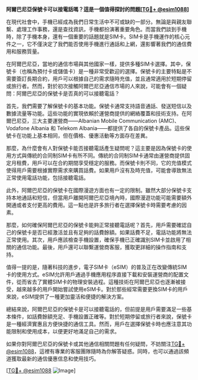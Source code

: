 **阿爾巴尼亞保號卡可以接電話嗎？這是一個值得探討的問題[[TG💪+ @esim1088](https://t.me/s/esim1088)]**

在現代社會中，手機已經成為我們日常生活中不可或缺的一部分。無論是與親友聯繫、處理工作事務，還是查找資訊，手機都扮演著重要角色。而當我們談到手機時，除了手機本身，還有一個重要的話題就是SIM卡。SIM卡是手機運作的核心元件之一，它不僅決定了我們能否使用手機進行通話和上網，還影響著我們的通信費用和服務質量。

在阿爾巴尼亞，當地的通信市場與其他國家一樣，提供多種SIM卡選擇。其中，保號卡（也稱為預付卡或儲值卡）是一種非常受歡迎的選擇。保號卡的主要特點是不需要簽訂長期合約，用戶可以根據自己的需求隨時充值，並且通常適用於短期停留或旅行者。然而，對於初次接觸阿爾巴尼亞通信市場的人來說，可能會有一個疑問：阿爾巴尼亞的保號卡是否真的可以接聽電話？

首先，我們需要了解保號卡的基本功能。保號卡通常支持語音通話、發送短信以及數據流量等功能。這些功能的實現依賴於運營商提供的網絡覆蓋和技術支持。在阿爾巴尼亞，三大主要運營商——Albanian Mobile Communication (AMC)、Vodafone Albania 和 Telekom Albania——都提供了各自的保號卡產品。這些保號卡在功能上基本相同，但在價格、優惠活動等方面存在差異。

那麼，為什麼會有人對保號卡能否接聽電話產生疑問呢？這主要是因為保號卡的使用方式與傳統的合同制SIM卡有所不同。傳統的合同制SIM卡通常由運營商提供固定月租費，用戶可以在合約期間享受穩定的服務。而保號卡則不同，它的充值模式使得用戶需要根據實際需求來購買話費。如果用戶沒有及時充值，可能會導致無法正常使用電話功能，包括接聽電話。

此外，阿爾巴尼亞的保號卡在國際漫遊方面也有一定的限制。雖然大部分保號卡支持本地通話和短信，但當用戶離開阿爾巴尼亞境內時，國際漫遊功能可能需要額外開通或者支付更高的費用。這一點也是許多旅行者在選擇保號卡時需要考慮的因素。

那麼，如何確保阿爾巴尼亞的保號卡能夠正常接聽電話呢？首先，用戶需要確認自己的保號卡是否已經激活並且有足夠的話費餘額。如果話費不足，電話功能將無法正常使用。其次，用戶應該檢查手機設置，確保手機已正確識別SIM卡並啟用了相關的通信功能。最後，用戶還可以聯繫運營商客服，獲取更詳細的操作指南和支持。

值得一提的是，隨著科技的進步，電子SIM卡（eSIM）的普及正在改變傳統SIM卡的使用方式。eSIM允許用戶通過手機應用程序直接下載和安裝運營商的配置文件，從而省去了實體SIM卡的物理安裝過程。這種技術在阿爾巴尼亞也逐漸被接受，越來越多的用戶開始嘗試使用eSIM卡。對於那些經常需要更換SIM卡的用戶來說，eSIM提供了一種更加靈活和便捷的解決方案。

總結來說，阿爾巴尼亞的保號卡是可以接聽電話的，但前提是用戶需要滿足一些基本條件，如話費餘額充足、手機設置正確等。對於短期停留或旅行者來說，保號卡是一種經濟實惠且方便快捷的通信工具。然而，用戶在選擇保號卡時也應注意其功能限制和使用成本，以便更好地滿足自己的需求。

如果你對阿爾巴尼亞的保號卡或其他通信相關問題有任何疑問，不妨關注[TG💪+ @esim1088](https://t.me/s/esim1088)，這裡有專業的客服團隊隨時為你解答疑惑。同時，也可以通過該頻道獲取最新的通信優惠信息和使用技巧。

[[TG💪+ @esim1088](https://t.me/s/esim1088) ![Image](https://i.postimg.cc/4NQfJmqS/Snipaste-2025-05-13-00-14-12.png)]